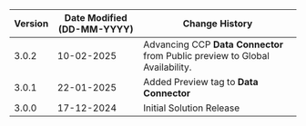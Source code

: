 | **Version** | **Date Modified (DD-MM-YYYY)** | **Change History**                                                       |
|-------------|--------------------------------|--------------------------------------------------------------------------|
| 3.0.2       | 10-02-2025                     | Advancing CCP **Data Connector** from Public preview to Global Availability.|
| 3.0.1       | 22-01-2025                     | Added Preview tag to **Data Connector**                                                 |
| 3.0.0       | 17-12-2024                     | Initial Solution Release                                                 |
